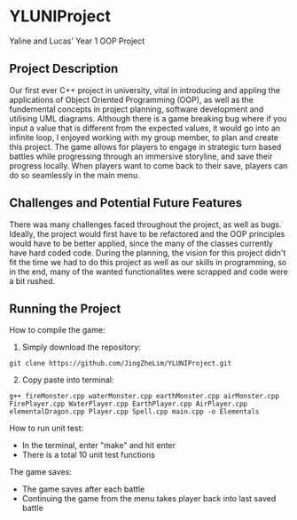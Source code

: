 # YLUNIProject
Yaline and Lucas' Year 1 OOP Project

## Project Description
Our first ever C++ project in university, vital in introducing and appling the applications of Object Oriented Programming (OOP), as well as the fundemental concepts in project planning, software development and utilising UML diagrams. Although there is a game breaking bug where if you input a value that is different from the expected values, it would go into an infinite loop, I enjoyed working with my group member, to plan and create this project. The game allows for players to engage in strategic turn based battles while progressing through an immersive storyline, and save their progress locally. When players want to come back to their save, players can do so seamlessly in the main menu.

## Challenges and Potential Future Features
There was many challenges faced throughout the project, as well as bugs. Ideally, the project would first have to be refactored and the OOP principles would have to be better applied, since the many of the classes currently have hard coded code. During the planning, the vision for this project didn't fit the time we had to do this project as well as our skills in programming, so in the end, many of the wanted functionalites were scrapped and code were a bit rushed. 


## Running the Project
How to compile the game:
1. Simply download the repository:
```
git clone https://github.com/JingZheLim/YLUNIProject.git
```
2. Copy paste into terminal:
```
g++ fireMonster.cpp waterMonster.cpp earthMonster.cpp airMonster.cpp FirePlayer.cpp WaterPlayer.cpp EarthPlayer.cpp AirPlayer.cpp elementalDragon.cpp Player.cpp Spell.cpp main.cpp -o Elementals
```

How to run unit test:
* In the terminal, enter "make" and hit enter 
* There is a total 10 unit test functions 

The game saves:
* The game saves after each battle
* Continuing the game from the menu takes player back into last saved battle 




